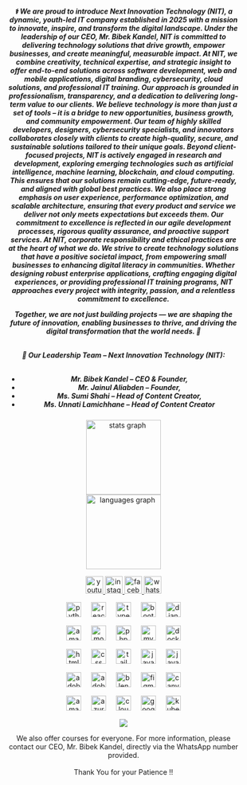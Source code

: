<div style="margin-left: 20px; margin-right: 20px;">
  
<h5 align="center"> ⚕️ We are proud to introduce Next Innovation Technology (NIT), a dynamic, youth-led IT company established in 2025 with a mission to innovate, inspire, and transform the digital landscape. Under the leadership of our CEO, Mr. Bibek Kandel, NIT is committed to delivering technology solutions that drive growth, empower businesses, and create meaningful, measurable impact. At NIT, we combine creativity, technical expertise, and strategic insight to offer end-to-end solutions across software development, web and mobile applications, digital branding, cybersecurity, cloud solutions, and professional IT training. Our approach is grounded in professionalism, transparency, and a dedication to delivering long-term value to our clients. We believe technology is more than just a set of tools – it is a bridge to new opportunities, business growth, and community empowerment. Our team of highly skilled developers, designers, cybersecurity specialists, and innovators collaborates closely with clients to create high-quality, secure, and sustainable solutions tailored to their unique goals. Beyond client-focused projects, NIT is actively engaged in research and development, exploring emerging technologies such as artificial intelligence, machine learning, blockchain, and cloud computing. This ensures that our solutions remain cutting-edge, future-ready, and aligned with global best practices. We also place strong emphasis on user experience, performance optimization, and scalable architecture, ensuring that every product and service we deliver not only meets expectations but exceeds them. Our commitment to excellence is reflected in our agile development processes, rigorous quality assurance, and proactive support services. At NIT, corporate responsibility and ethical practices are at the heart of what we do. We strive to create technology solutions that have a positive societal impact, from empowering small businesses to enhancing digital literacy in communities. Whether designing robust enterprise applications, crafting engaging digital experiences, or providing professional IT training programs, NIT approaches every project with integrity, passion, and a relentless commitment to excellence.

Together, we are not just building projects — we are shaping the future of innovation, enabling businesses to thrive, and driving the digital transformation that the world needs. 🚀 <br><br>
  
  👥 <strong>Our Leadership Team – Next Innovation Technology (NIT):</strong><br><br> 
  - <strong>Mr. Bibek Kandel</strong> – CEO & Founder,<br>
  - <strong>Mr. Jainul Aliabden</strong> – Founder,<br>
  - <strong>Ms. Sumi Shahi</strong> – Head of Content Creator,<br>
  - <strong>Ms. Unnati Lamichhane</strong> – Head of Content Creator<br>

  
</h5> 
  
  
  <p> </p> 
  
<div align="center">
  <img src="https://github-readme-stats.vercel.app/api?username=nextintechhub&hide_title=false&hide_rank=true&show_icons=true&include_all_commits=true&count_private=true&disable_animations=false&theme=dracula&locale=en&hide_border=false" height="150" alt="stats graph" /> <br> </div>
<div align="center">
  <img src="https://github-readme-stats.vercel.app/api/top-langs?username=nextintechhub&locale=en&hide_title=false&layout=compact&card_width=320&langs_count=5&theme=dracula&hide_border=false" height="150" alt="languages graph"  />
</div>

<p>   </p>

<div align="center">
  <a href="https://www.youtube.com/@nextinverse" target="_blank">
    <img src="https://img.shields.io/static/v1?message=Youtube&logo=youtube&label=&color=FF0000&logoColor=white&labelColor=&style=for-the-badge" height="35" alt="youtube logo"  />
  </a>
  <a href="https://www.instagram.com/nextinnovationtech_" target="_blank">
    <img src="https://img.shields.io/static/v1?message=Instagram&logo=instagram&label=&color=E4405F&logoColor=white&labelColor=&style=for-the-badge" height="35" alt="instagram logo"  />
  </a>
  <a href="https://www.facebook.com/nextinnovationtechh" target="_blank">
    <img src="https://img.shields.io/static/v1?message=Facebook&logo=facebook&label=&color=1877F2&logoColor=white&labelColor=&style=for-the-badge" height="35" alt="facebook logo"  />
  </a>
  <a href="https://wa.me/9779769255781" target="_blank">
    <img src="https://img.shields.io/static/v1?message=Whatsapp&logo=whatsapp&label=&color=25D366&logoColor=white&labelColor=&style=for-the-badge" height="35" alt="whatsapp logo"  />
  </a>
</div>

<p>   </p>

<div align="center">
  <img src="https://skillicons.dev/icons?i=py" height="30" alt="python logo"  />
  <img width="12" />
  <img src="https://skillicons.dev/icons?i=react" height="30" alt="react logo"  />
  <img width="12" />
  <img src="https://skillicons.dev/icons?i=ts" height="30" alt="typescript logo"  />
  <img width="12" />
  <img src="https://skillicons.dev/icons?i=bootstrap" height="30" alt="bootstrap logo"  />
  <img width="12" />
  <img src="https://skillicons.dev/icons?i=django" height="30" alt="django logo"  />
</div>

<p>   </p>

<div align="center">
  <img src="https://skillicons.dev/icons?i=dynamodb" height="30" alt="amazondynamodb logo"  />
  <img width="12" />
  <img src="https://skillicons.dev/icons?i=mongodb" height="30" alt="mongodb logo"  />
  <img width="12" />
  <img src="https://skillicons.dev/icons?i=php" height="30" alt="php logo"  />
  <img width="12" />
  <img src="https://skillicons.dev/icons?i=mysql" height="30" alt="mysql logo"  />
  <img width="12" />
  <img src="https://skillicons.dev/icons?i=docker" height="30" alt="docker logo"  />
</div>

<p>   </p>

<div align="center">
  <img src="https://skillicons.dev/icons?i=html" height="30" alt="html5 logo"  />
  <img width="12" />
  <img src="https://skillicons.dev/icons?i=css" height="30" alt="css logo"  />
  <img width="12" />
  <img src="https://skillicons.dev/icons?i=tailwind" height="30" alt="tailwindcss logo"  />
  <img width="12" />
  <img src="https://skillicons.dev/icons?i=js" height="30" alt="javascript logo"  />
  <img width="12" />
  <img src="https://skillicons.dev/icons?i=java" height="30" alt="java logo"  />
</div>

<p>   </p>

<div align="center">
  <img src="https://skillicons.dev/icons?i=ps" height="30" alt="adobephotoshop logo"  />
  <img width="12" />
  <img src="https://skillicons.dev/icons?i=pr" height="30" alt="adobepremierepro logo"  />
  <img width="12" />
  <img src="https://skillicons.dev/icons?i=blender" height="30" alt="blender logo"  />
  <img width="12" />
  <img src="https://skillicons.dev/icons?i=figma" height="30" alt="figma logo"  />
  <img width="12" />
  <img src="https://cdn.simpleicons.org/canva/00C4CC" height="30" alt="canva logo"  />
</div>

<p>   </p>

<div align="center">
  <img src="https://skillicons.dev/icons?i=aws" height="30" alt="amazonwebservices logo"  />
  <img width="12" />
  <img src="https://skillicons.dev/icons?i=azure" height="30" alt="azure logo"  />
  <img width="12" />
  <img src="https://skillicons.dev/icons?i=cloudflare" height="30" alt="cloudflare logo"  />
  <img width="12" />
  <img src="https://skillicons.dev/icons?i=gcp" height="30" alt="googlecloud logo"  />
  <img width="12" />
  <img src="https://skillicons.dev/icons?i=kubernetes" height="30" alt="kubernetes logo"  />
</div>

<p>   </p>

<div align="center">
  <img src="https://visitor-badge.laobi.icu/badge?page_id=nextintechhub.nextintechhub&"  />
</div>

<p>   </p>

<p align="center">We also offer courses for everyone. For more information, please contact our CEO, Mr. Bibek Kandel, directly via the WhatsApp number provided.<br><br>Thank You for your Patience !!</p> <br>

</div>
